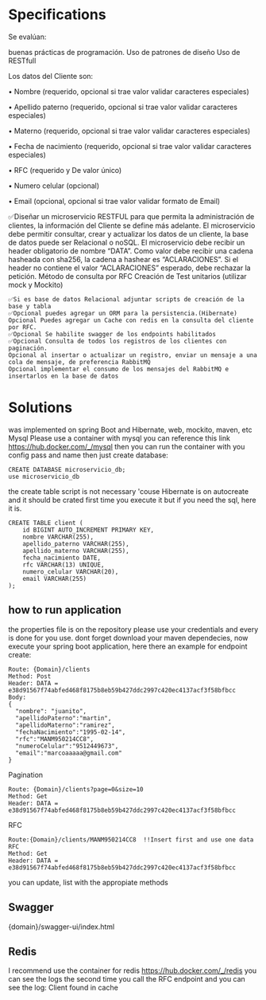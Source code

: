 # Specifications
Se evalúan:

buenas prácticas de programación.
Uso de patrones de diseño
Uso de RESTfull
                
Los datos del Cliente son:

•         Nombre (requerido, opcional si trae valor validar caracteres especiales)

•         Apellido paterno (requerido, opcional si trae valor validar caracteres especiales)

•         Materno (requerido, opcional si trae valor validar caracteres especiales)

•         Fecha de nacimiento (requerido, opcional si trae valor validar caracteres especiales)

•         RFC (requerido y De valor único)

•         Numero celular (opcional)

•         Email (opcional, opcional si trae valor validar formato de Email)


✅Diseñar un microservicio RESTFUL para que permita la administración de clientes, la información del Cliente se define más adelante.
El microservicio debe permitir consultar, crear y actualizar los datos de un cliente, la base de datos puede ser Relacional o noSQL.
El microservicio debe recibir un header obligatorio de nombre “DATA”. Como valor debe recibir una cadena hasheada con sha256, la cadena a hashear es “ACLARACIONES”.
Si el header no contiene el valor “ACLARACIONES” esperado, debe rechazar la petición.
Método de consulta por RFC
Creación de Test unitarios (utilizar mock y Mockito)

```
✅Si es base de datos Relacional adjuntar scripts de creación de la base y tabla
✅Opcional puedes agregar un ORM para la persistencia.(Hibernate)
Opcional Puedes agregar un Cache con redis en la consulta del cliente por RFC.
✅Opcional Se habilite swagger de los endpoints habilitados
✅Opcional Consulta de todos los registros de los clientes con paginación.
Opcional al insertar o actualizar un registro, enviar un mensaje a una cola de mensaje, de preferencia RabbitMQ
Opcional implementar el consumo de los mensajes del RabbitMQ e insertarlos en la base de datos
```

# Solutions
was implemented on spring Boot and Hibernate, web, mockito, maven, etc
Mysql Please use a container with mysql you can reference this link https://hub.docker.com/_/mysql then you can run the container with you config pass and name
then just create database:
```
CREATE DATABASE microservicio_db;
use microservicio_db
```
the create table script is not necessary 'couse Hibernate is on autocreate and it should be crated first time you execute it
but if you need the sql, here it is.
```
CREATE TABLE client (
    id BIGINT AUTO_INCREMENT PRIMARY KEY,
    nombre VARCHAR(255),
    apellido_paterno VARCHAR(255),
    apellido_materno VARCHAR(255),
    fecha_nacimiento DATE,
    rfc VARCHAR(13) UNIQUE,
    numero_celular VARCHAR(20),
    email VARCHAR(255)
);
```
## how to run application
the properties file is on the repository please use your credentials and every is done for you use. dont forget download your maven dependecies, now execute your spring boot application, here there an example for endpoint create:
```
Route: {Domain}/clients
Method: Post 
Header: DATA = e38d91567f74abfed468f8175b8eb59b427ddc2997c420ec4137acf3f58bfbcc
Body:
{
  "nombre": "juanito",
  "apellidoPaterno":"martin",
  "apellidoMaterno":"ramirez",
  "fechaNacimiento":"1995-02-14",
  "rfc":"MANM950214CC8",
  "numeroCelular":"9512449673",
  "email":"marcoaaaaa@gmail.com"
}
```
Pagination
```
Route: {Domain}/clients?page=0&size=10
Method: Get 
Header: DATA = e38d91567f74abfed468f8175b8eb59b427ddc2997c420ec4137acf3f58bfbcc

```
RFC
```
Route:{Domain}/clients/MANM950214CC8  !!Insert first and use one data RFC 
Method: Get 
Header: DATA = e38d91567f74abfed468f8175b8eb59b427ddc2997c420ec4137acf3f58bfbcc

```

you can update, list with the appropiate methods
## Swagger
{domain}/swagger-ui/index.html
## Redis
I recommend use the container for redis https://hub.docker.com/_/redis you can see the logs the second time you call the RFC endpoint and you can see the log: Client found in cache
